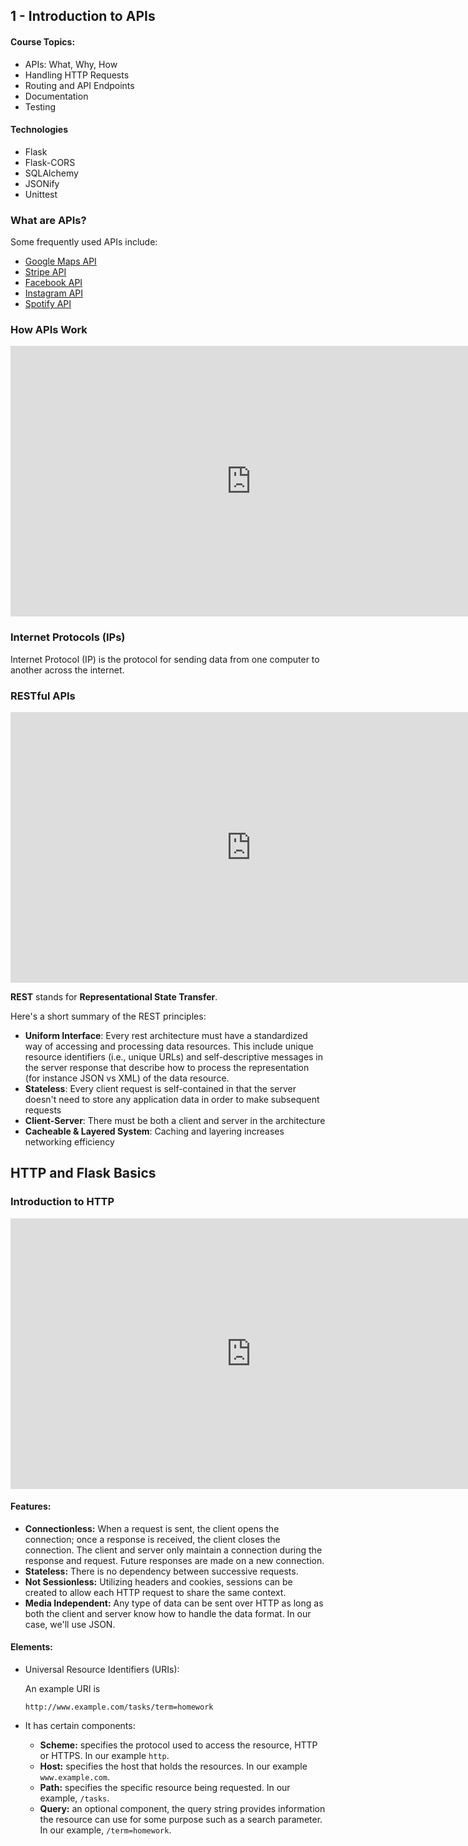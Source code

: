 ## 1 - Introduction to APIs

#### Course Topics:

- APIs: What, Why, How
- Handling HTTP Requests
- Routing and API Endpoints
- Documentation
- Testing

#### Technologies

- Flask
- Flask-CORS
- SQLAlchemy
- JSONify
- Unittest



### What are APIs?

Some frequently used APIs include:

- [Google Maps API](https://developers.google.com/maps/documentation/)
- [Stripe API](https://stripe.com/docs/api?utm_source=zapier.com&utm_medium=referral&utm_campaign=zapier&utm_source=zapier.com&utm_medium=referral&utm_campaign=zapier)
- [Facebook API](https://developers.facebook.com/docs)
- [Instagram API](https://www.instagram.com/developer/)
- [Spotify API](https://developer.spotify.com/documentation/web-api/)



### How APIs Work

<iframe width="770" height="433" src="https://www.youtube.com/embed/sYZ7QWCbqF4" frameborder="0" allow="accelerometer; autoplay; encrypted-media; gyroscope; picture-in-picture" allowfullscreen></iframe>

### Internet Protocols (IPs)

Internet Protocol (IP) is the protocol for sending data from one computer to another across the internet.

### RESTful APIs

<iframe width="770" height="433" src="https://www.youtube.com/embed/A8MSvJs02IA" frameborder="0" allow="accelerometer; autoplay; encrypted-media; gyroscope; picture-in-picture" allowfullscreen></iframe>

**REST** stands for **Representational State Transfer**.

Here's a short summary of the REST principles:

- **Uniform Interface**: Every rest architecture must have a standardized way of accessing and processing data resources. This include unique resource identifiers (i.e., unique URLs) and self-descriptive messages in the server response that describe how to process the representation (for instance JSON vs XML) of the data resource.
- **Stateless**: Every client request is self-contained in that the server doesn't need to store any application data in order to make subsequent requests
- **Client-Server**: There must be both a client and server in the architecture
- **Cacheable & Layered System**: Caching and layering increases networking efficiency



## HTTP and Flask Basics

### Introduction to HTTP

<iframe width="770" height="433" src="https://www.youtube.com/embed/rtYY2NvDMWE" frameborder="0" allow="accelerometer; autoplay; encrypted-media; gyroscope; picture-in-picture" allowfullscreen></iframe>

#### Features:

- **Connectionless:** When a request is sent, the client opens the connection; once a response is received, the client closes the connection. The client and server only maintain a connection during the response and request. Future responses are made on a new connection.
- **Stateless:** There is no dependency between successive requests.
- **Not Sessionless:** Utilizing headers and cookies, sessions can be created to allow each HTTP request to share the same context.
- **Media Independent:** Any type of data can be sent over HTTP as long as both the client and server know how to handle the data format. In our case, we'll use JSON.



#### Elements:

- Universal Resource Identifiers (URIs):

  An example URI is

  ```
  http://www.example.com/tasks/term=homework
  ```

- It has certain components:

  - **Scheme:** specifies the protocol used to access the resource, HTTP or HTTPS. In our example `http`.
  - **Host:** specifies the host that holds the resources. In our example `www.example.com`.
  - **Path:** specifies the specific resource being requested. In our example, `/tasks`.
  - **Query:** an optional component, the query string provides information the resource can use for some purpose such as a search parameter. In our example, `/term=homework`.